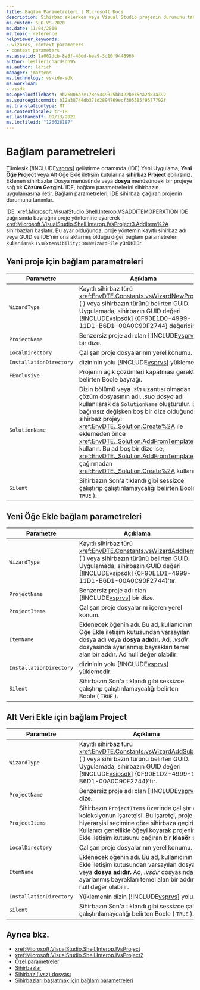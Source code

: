 ```yaml
---
title: Bağlam Parametreleri | Microsoft Docs
description: Sihirbaz eklerken veya Visual Studio projenin durumunu tanımlayan tümleşik geliştirme ortamındaki (IDE) bağlam parametreleri hakkında bilgi öğrenin.
ms.custom: SEO-VS-2020
ms.date: 11/04/2016
ms.topic: reference
helpviewer_keywords:
- wizards, context parameters
- context parameters
ms.assetid: 1a062dcb-8a8f-40dd-bea9-3d10f9448966
author: leslierichardson95
ms.author: lerich
manager: jmartens
ms.technology: vs-ide-sdk
ms.workload:
- vssdk
ms.openlocfilehash: 9b26006a7e178e5449825bb422be35ea2d83a392
ms.sourcegitcommit: b12a38744db371d2894769ecf305585f9577792f
ms.translationtype: MT
ms.contentlocale: tr-TR
ms.lasthandoff: 09/13/2021
ms.locfileid: "126626187"
---
```

# <a name="context-parameters"></a>Bağlam parametreleri
Tümleşik [!INCLUDE[vsprvs](../../code-quality/includes/vsprvs_md.md)] geliştirme ortamında (IDE) Yeni Uygulama, **Yeni Öğe Project** veya Alt Öğe Ekle iletişim kutularına **sihirbaz Project** ebilirsiniz. Eklenen sihirbazlar Dosya menüsünde veya **dosya** menüsündeki bir projeye sağ tık **Çözüm Gezgini.** IDE, bağlam parametrelerini sihirbazın uygulamasına iletir. Bağlam parametreleri, IDE sihirbazı çağıran projenin durumunu tanımlar.

 IDE, <xref:Microsoft.VisualStudio.Shell.Interop.VSADDITEMOPERATION> IDE çağrısında bayrağını proje yöntemine ayarerek <xref:Microsoft.VisualStudio.Shell.Interop.IVsProject3.AddItem%2A> sihirbazları başlatır. Bu ayar olduğunda, proje yöntemin kayıtlı sihirbaz adı veya GUID ve IDE'nin ona aktarmış olduğu diğer bağlam parametreleri kullanılarak `IVsExtensibility::RunWizardFile` yürütülür.

## <a name="context-parameters-for-new-project"></a>Yeni proje için bağlam parametreleri

| Parametre | Açıklama |
|-------------------------| - |
| `WizardType` | Kayıtlı sihirbaz türü <xref:EnvDTE.Constants.vsWizardNewProject> ( ) veya sihirbazın türünü belirten GUID. Uygulamada, sihirbazın GUID değeri [!INCLUDE[vsipsdk](../../extensibility/includes/vsipsdk_md.md)] {0F90E1D0-4999-11D1-B6D1-00A0C90F2744} değeridir. |
| `ProjectName` | Benzersiz proje adı olan [!INCLUDE[vsprvs](../../code-quality/includes/vsprvs_md.md)] bir dize. |
| `LocalDirectory` | Çalışan proje dosyalarının yerel konumu. |
| `InstallationDirectory` | dizininin yolu [!INCLUDE[vsprvs](../../code-quality/includes/vsprvs_md.md)] yüklemedir. |
| `FExclusive` | Projenin açık çözümleri kapatması gerektiğini belirten Boole bayrağı. |
| `SolutionName` | Dizin bölümü veya *.sln* uzantısı olmadan çözüm dosyasının adı. *.suo dosya* adı kullanılarak da `SolutionName` oluşturulur. Bu bağımsız değişken boş bir dize olduğunda, sihirbaz projeyi <xref:EnvDTE._Solution.Create%2A> ile eklemeden önce <xref:EnvDTE._Solution.AddFromTemplate%2A> kullanır. Bu ad boş bir dize ise, <xref:EnvDTE._Solution.AddFromTemplate%2A> çağırmadan <xref:EnvDTE._Solution.Create%2A> kullanın. |
| `Silent` | Sihirbazın Son'a tıklandı gibi sessizce  çalıştırıp çalıştırılamaycalığı belirten Boole ( `TRUE` ). |

## <a name="context-parameters-for-add-new-item"></a>Yeni Öğe Ekle bağlam parametreleri

| Parametre | Açıklama |
|-------------------------| - |
| `WizardType` | Kayıtlı sihirbaz türü <xref:EnvDTE.Constants.vsWizardAddItem> ( ) veya sihirbazın türünü belirten GUID. Uygulamada, sihirbazın GUID değeri [!INCLUDE[vsipsdk](../../extensibility/includes/vsipsdk_md.md)] {0F90E1D1-4999-11D1-B6D1-00A0C90F2744}'tır. |
| `ProjectName` | Benzersiz proje adı olan [!INCLUDE[vsprvs](../../code-quality/includes/vsprvs_md.md)] bir dize. |
| `ProjectItems` | Çalışan proje dosyalarını içeren yerel konum. |
| `ItemName` | Eklenecek öğenin adı. Bu ad, kullanıcının Öğe Ekle iletişim kutusundan varsayılan dosya adı veya **dosya adıdır.** Ad, *.vsdir* dosyasında ayarlanmış bayrakları temel alan bir addır. Ad null değer olabilir. |
| `InstallationDirectory` | dizininin yolu [!INCLUDE[vsprvs](../../code-quality/includes/vsprvs_md.md)] yüklemedir. |
| `Silent` | Sihirbazın Son'a tıklandı gibi sessizce  çalıştırıp çalıştırılamaycalığı belirten Boole ( `TRUE` ). |

## <a name="context-parameters-for-add-sub-project"></a>Alt Veri Ekle için bağlam Project

| Parametre | Açıklama |
|-------------------------| - |
| `WizardType` | Kayıtlı sihirbaz türü <xref:EnvDTE.Constants.vsWizardAddSubProject> ( ) veya sihirbazın türünü belirten GUID. Uygulamada, sihirbazın GUID değeri [!INCLUDE[vsipsdk](../../extensibility/includes/vsipsdk_md.md)] {0F90E1D2-4999-11D1-B6D1-00A0C90F2744}'tır. |
| `ProjectName` | Benzersiz proje adı olan [!INCLUDE[vsprvs](../../code-quality/includes/vsprvs_md.md)] bir dize. |
| `ProjectItems` | Sihirbazın `ProjectItems` üzerinde çalıştır olduğu koleksiyonun işaretçisi. Bu işaretçi, proje hiyerarşisi seçimine göre sihirbaza geçirildi. Kullanıcı genellikle öğeyi koyarak projenin Öğe Ekle iletişim kutusunu çağıran bir **klasör** seçer. |
| `LocalDirectory` | Çalışan proje dosyalarının yerel konumu. |
| `ItemName` | Eklenecek öğenin adı. Bu ad, kullanıcının Öğe Ekle iletişim kutusundan varsayılan dosya adı veya **dosya adıdır.** Ad, *.vsdir* dosyasında ayarlanmış bayrakları temel alan bir addır. Ad null değer olabilir. |
| `InstallationDirectory` | Yüklemenin dizin [!INCLUDE[vsprvs](../../code-quality/includes/vsprvs_md.md)] yolu. |
| `Silent` | Sihirbazın Son'a tıklandı gibi sessizce  çalıştırıp çalıştırılamaycalığı belirten Boole ( `TRUE` ). |

## <a name="see-also"></a>Ayrıca bkz.
- <xref:Microsoft.VisualStudio.Shell.Interop.IVsProject>
- <xref:Microsoft.VisualStudio.Shell.Interop.IVsProject2>
- [Özel parametreler](../../extensibility/internals/custom-parameters.md)
- [Sihirbazlar](../../extensibility/internals/wizards.md)
- [Sihirbaz (.vsz) dosyası](../../extensibility/internals/wizard-dot-vsz-file.md)
- [Sihirbazları başlatmak için bağlam parametreleri](/previous-versions/tz690efs(v=vs.140))
